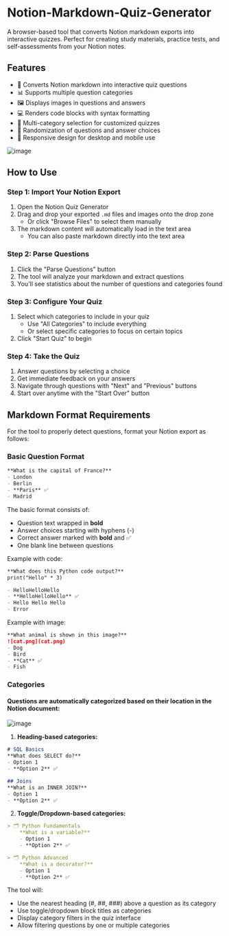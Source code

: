 # Notion-Markdown-Quiz-Generator

A browser-based tool that converts Notion markdown exports into interactive quizzes. Perfect for creating study materials, practice tests, and self-assessments from your Notion notes.

## Features

- 📝 Converts Notion markdown into interactive quiz questions
- 📊 Supports multiple question categories
- 🖼️ Displays images in questions and answers
- 💻 Renders code blocks with syntax formatting
- 🔄 Multi-category selection for customized quizzes
- 🎲 Randomization of questions and answer choices
- 📱 Responsive design for desktop and mobile use

![image](https://github.com/user-attachments/assets/a10938f3-79d9-495a-b090-a6e5eb010128)

## How to Use

### Step 1: Import Your Notion Export

1. Open the Notion Quiz Generator
2. Drag and drop your exported `.md` files and images onto the drop zone
   - Or click "Browse Files" to select them manually
3. The markdown content will automatically load in the text area
   - You can also paste markdown directly into the text area

### Step 2: Parse Questions

1. Click the "Parse Questions" button
2. The tool will analyze your markdown and extract questions
3. You'll see statistics about the number of questions and categories found

### Step 3: Configure Your Quiz

1. Select which categories to include in your quiz
   - Use "All Categories" to include everything
   - Or select specific categories to focus on certain topics
2. Click "Start Quiz" to begin

### Step 4: Take the Quiz

1. Answer questions by selecting a choice
2. Get immediate feedback on your answers
3. Navigate through questions with "Next" and "Previous" buttons
4. Start over anytime with the "Start Over" button

## Markdown Format Requirements

For the tool to properly detect questions, format your Notion export as follows:

### Basic Question Format

```markdown
**What is the capital of France?**
- London
- Berlin
- **Paris** ✅
- Madrid
```

The basic format consists of:
- Question text wrapped in **bold**
- Answer choices starting with hyphens (-)
- Correct answer marked with **bold** and ✅
- One blank line between questions

Example with code:
```markdown
**What does this Python code output?**
print("Hello" * 3)

- HelloHelloHello
- **HelloHelloHello** ✅
- Hello Hello Hello
- Error
```

Example with image:
```markdown
**What animal is shown in this image?**
![cat.png](cat.png)
- Dog
- Bird
- **Cat** ✅
- Fish
```

### Categories

#### Questions are automatically categorized based on their location in the Notion document:
![image](https://github.com/user-attachments/assets/b4e23cdf-5a68-4795-9368-0eca5be1b830)

1. **Heading-based categories:**
```markdown
# SQL Basics
**What does SELECT do?**
- Option 1
- **Option 2** ✅

## Joins
**What is an INNER JOIN?**
- Option 1 
- **Option 2** ✅
```

2. **Toggle/Dropdown-based categories:**
```markdown
> 🗂️ Python Fundamentals
    **What is a variable?**
    - Option 1
    - **Option 2** ✅

> 🗂️ Python Advanced
    **What is a decorator?**
    - Option 1
    - **Option 2** ✅
```

The tool will:
- Use the nearest heading (#, ##, ###) above a question as its category
- Use toggle/dropdown block titles as categories
- Display category filters in the quiz interface
- Allow filtering questions by one or multiple categories
